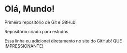 # Olá, Mundo!
 Primeiro repositório de Git e GitHub

 Repositório criado para estudos

 Essa linha eu adicionei diretamento no site do GitHub! QUE IMPRESSIONANTE!
 